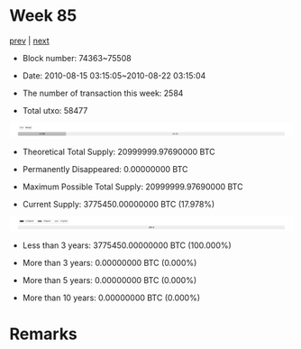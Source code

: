# Week 85

[prev](week0084.md) | [next](week0086.md)

- Block number: 74363~75508

- Date: 2010-08-15 03:15:05~2010-08-22 03:15:04

- The number of transaction this week: 2584

- Total utxo: 58477

![](../images/mined_week0085.png)

- Theoretical Total Supply: 20999999.97690000 BTC

- Permanently Disappeared: 0.00000000 BTC

- Maximum Possible Total Supply: 20999999.97690000 BTC

- Current Supply: 3775450.00000000 BTC (17.978%)

![](../images/year_week0085.png)


- Less than 3 years: 3775450.00000000 BTC (100.000%)

- More than 3 years: 0.00000000 BTC (0.000%)

- More than 5 years: 0.00000000 BTC (0.000%)

- More than 10 years: 0.00000000 BTC (0.000%)

# Remarks

